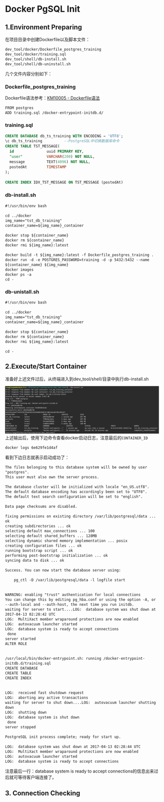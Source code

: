 # Docker PgSQL Init

## 1.Environment Preparing

在项目目录中创建Dockerfile以及脚本文件：

```
dev_tool/docker/Dockerfile_postgres_training
dev_tool/docker/training.sql
dev_tool/shell/db-install.sh
dev_tool/shell/db-uninstall.sh
```

几个文件内容分别如下：

### Dockerfile\_postgres\_training

Dockerfile语法参考：[KM10005 - Dockerfile语法](/reference/basic-knowledge/131docker/km10005-dockerfileyu-fa.md)

```
FROM postgres
ADD training.sql /docker-entrypoint-initdb.d/
```

### training.sql

```sql
CREATE DATABASE db_ts_training WITH ENCODING = 'UTF8';
\c db_ts_training          --PostgreSQL中切换数据库命令
CREATE TABLE TST_MESSAGE(
  id               uuid PRIMARY KEY,
  "user"           VARCHAR(200) NOT NULL,
  message          TEXT(4096) NOT NULL,
  postedAt         TIMESTAMP
);

CREATE INDEX IDX_TST_MESSAGE ON TST_MESSAGE (postedAt)
```

### db-install.sh

```
#!/usr/bin/env bash

cd ../docker
img_name="tst_db_training"
container_name=${img_name}_container

docker stop ${container_name}
docker rm ${container_name}
docker rmi ${img_name}:latest

docker build -t ${img_name}:latest -f Dockerfile_postgres_training .
docker run -d -e POSTGRES_PASSWORD=training -d -p 5432:5432 --name ${container_name} ${img_name}
docker images
docker ps -a
cd -
```

### db-unistall.sh

```
#!/usr/bin/env bash

cd ../docker
img_name="tst_db_training"
container_name=${img_name}_container

docker stop ${container_name}
docker rm ${container_name}
docker rmi ${img_name}:latest

cd -
```

## 2.Execute/Start Container

准备好上述文件过后，从终端进入到dev\_tool/shell/目录中执行db-install.sh

![](/_images/kts/training/KTS10102-001.png)上述输出后，使用下边命令查看docker启动日志，注意最后的`CONTAINER_ID`

```
docker logs 6e629fe1d4af
```

看到下边日志就表示启动成功了：

```
The files belonging to this database system will be owned by user "postgres".
This user must also own the server process.

The database cluster will be initialized with locale "en_US.utf8".
The default database encoding has accordingly been set to "UTF8".
The default text search configuration will be set to "english".

Data page checksums are disabled.

fixing permissions on existing directory /var/lib/postgresql/data ... ok
creating subdirectories ... ok
selecting default max_connections ... 100
selecting default shared_buffers ... 128MB
selecting dynamic shared memory implementation ... posix
creating configuration files ... ok
running bootstrap script ... ok
performing post-bootstrap initialization ... ok
syncing data to disk ... ok

Success. You can now start the database server using:

    pg_ctl -D /var/lib/postgresql/data -l logfile start


WARNING: enabling "trust" authentication for local connections
You can change this by editing pg_hba.conf or using the option -A, or
--auth-local and --auth-host, the next time you run initdb.
waiting for server to start....LOG:  database system was shut down at 2017-04-13 02:28:42 UTC
LOG:  MultiXact member wraparound protections are now enabled
LOG:  autovacuum launcher started
LOG:  database system is ready to accept connections
 done
server started
ALTER ROLE


/usr/local/bin/docker-entrypoint.sh: running /docker-entrypoint-initdb.d/training.sql
CREATE DATABASE
CREATE TABLE
CREATE INDEX


LOG:  received fast shutdown request
LOG:  aborting any active transactions
waiting for server to shut down....LOG:  autovacuum launcher shutting down
LOG:  shutting down
LOG:  database system is shut down
 done
server stopped

PostgreSQL init process complete; ready for start up.

LOG:  database system was shut down at 2017-04-13 02:28:44 UTC
LOG:  MultiXact member wraparound protections are now enabled
LOG:  autovacuum launcher started
LOG:  database system is ready to accept connections
```

注意最后一行：database system is ready to accept connections的信息出来过后就可等待客户端连接了。

## 3. Connection Checking



